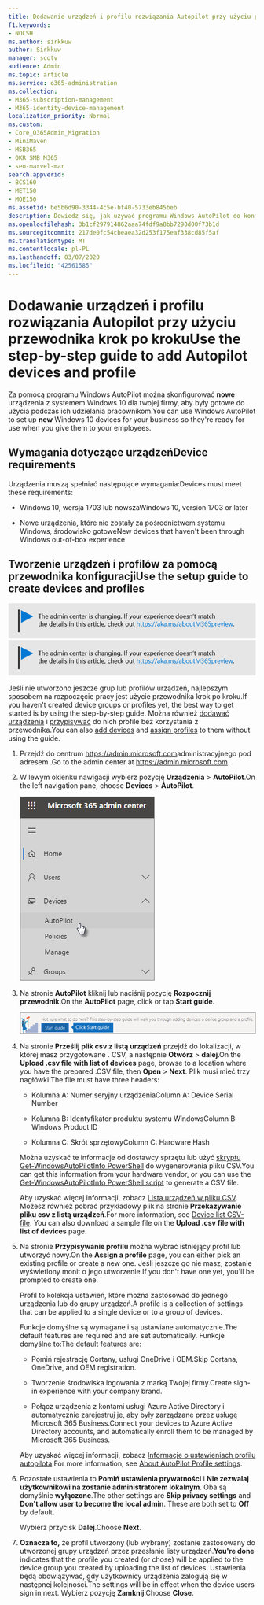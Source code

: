 ```yaml
---
title: Dodawanie urządzeń i profilu rozwiązania Autopilot przy użyciu przewodnika krok po kroku
f1.keywords:
- NOCSH
ms.author: sirkkuw
author: Sirkkuw
manager: scotv
audience: Admin
ms.topic: article
ms.service: o365-administration
ms.collection:
- M365-subscription-management
- M365-identity-device-management
localization_priority: Normal
ms.custom:
- Core_O365Admin_Migration
- MiniMaven
- MSB365
- OKR_SMB_M365
- seo-marvel-mar
search.appverid:
- BCS160
- MET150
- MOE150
ms.assetid: be5b6d90-3344-4c5e-bf40-5733eb845beb
description: Dowiedz się, jak używać programu Windows AutoPilot do konfigurowania nowych urządzeń z systemem Windows 10 dla twojej firmy, aby były gotowe do użycia przez pracowników.
ms.openlocfilehash: 3b1cf297914862aaa74fdf9a8bb7290d00f73b1d
ms.sourcegitcommit: 217de0fc54cbeaea32d253f175eaf338cd85f5af
ms.translationtype: MT
ms.contentlocale: pl-PL
ms.lasthandoff: 03/07/2020
ms.locfileid: "42561585"
---
```

# <a name="use-the-step-by-step-guide-to-add-autopilot-devices-and-profile"></a><span data-ttu-id="728ad-103">Dodawanie urządzeń i profilu rozwiązania Autopilot przy użyciu przewodnika krok po kroku</span><span class="sxs-lookup"><span data-stu-id="728ad-103">Use the step-by-step guide to add Autopilot devices and profile</span></span>

<span data-ttu-id="728ad-104">Za pomocą programu Windows AutoPilot można skonfigurować **nowe** urządzenia z systemem Windows 10 dla twojej firmy, aby były gotowe do użycia podczas ich udzielania pracownikom.</span><span class="sxs-lookup"><span data-stu-id="728ad-104">You can use Windows AutoPilot to set up **new** Windows 10 devices for your business so they're ready for use when you give them to your employees.</span></span>
  
## <a name="device-requirements"></a><span data-ttu-id="728ad-105">Wymagania dotyczące urządzeń</span><span class="sxs-lookup"><span data-stu-id="728ad-105">Device requirements</span></span>

<span data-ttu-id="728ad-106">Urządzenia muszą spełniać następujące wymagania:</span><span class="sxs-lookup"><span data-stu-id="728ad-106">Devices must meet these requirements:</span></span>
  
- <span data-ttu-id="728ad-107">Windows 10, wersja 1703 lub nowsza</span><span class="sxs-lookup"><span data-stu-id="728ad-107">Windows 10, version 1703 or later</span></span>
    
- <span data-ttu-id="728ad-108">Nowe urządzenia, które nie zostały za pośrednictwem systemu Windows, środowisko gotowe</span><span class="sxs-lookup"><span data-stu-id="728ad-108">New devices that haven't been through Windows out-of-box experience</span></span>
    
## <a name="use-the-setup-guide-to-create-devices-and-profiles"></a><span data-ttu-id="728ad-109">Tworzenie urządzeń i profilów za pomocą przewodnika konfiguracji</span><span class="sxs-lookup"><span data-stu-id="728ad-109">Use the setup guide to create devices and profiles</span></span>

<span data-ttu-id="728ad-110">[![Etykieta informująca, że centrum administracyjne zmienia się, a więcej informacji na ten temat możesz znaleźć w witrynie aka.ms/aboutM365preview.](../media/m365admincenterchanging.png)](https://docs.microsoft.com/office365/admin/microsoft-365-admin-center-preview)</span><span class="sxs-lookup"><span data-stu-id="728ad-110">[![Label to let you know the admin center is changing and you can find more details at aka.ms/aboutM365preview.](../media/m365admincenterchanging.png)](https://docs.microsoft.com/office365/admin/microsoft-365-admin-center-preview)</span></span>

<span data-ttu-id="728ad-111">Jeśli nie utworzono jeszcze grup lub profilów urządzeń, najlepszym sposobem na rozpoczęcie pracy jest użycie przewodnika krok po kroku.</span><span class="sxs-lookup"><span data-stu-id="728ad-111">If you haven't created device groups or profiles yet, the best way to get started is by using the step-by-step guide.</span></span> <span data-ttu-id="728ad-112">Można również [dodawać urządzenia](create-and-edit-autopilot-devices.md) i [przypisywać](create-and-edit-autopilot-profiles.md) do nich profile bez korzystania z przewodnika.</span><span class="sxs-lookup"><span data-stu-id="728ad-112">You can also [add devices](create-and-edit-autopilot-devices.md) and [assign profiles](create-and-edit-autopilot-profiles.md) to them without using the guide.</span></span> 
  
1. <span data-ttu-id="728ad-113">Przejdź do centrum <a href="https://go.microsoft.com/fwlink/p/?linkid=837890" target="_blank">https://admin.microsoft.com</a>administracyjnego pod adresem .</span><span class="sxs-lookup"><span data-stu-id="728ad-113">Go to the admin center at <a href="https://go.microsoft.com/fwlink/p/?linkid=837890" target="_blank">https://admin.microsoft.com</a>.</span></span>

2. <span data-ttu-id="728ad-114">W lewym okienku nawigacji wybierz pozycję **Urządzenia** \> **AutoPilot**.</span><span class="sxs-lookup"><span data-stu-id="728ad-114">On the left navigation pane, choose **Devices** \> **AutoPilot**.</span></span>

    ![W centrum administracyjnym wybierz pozycję Urządzenia, a następnie w programie AutoPilot.](../media/AutoPilot.png)
  
2. <span data-ttu-id="728ad-116">Na stronie **AutoPilot** kliknij lub naciśnij pozycję **Rozpocznij przewodnik**.</span><span class="sxs-lookup"><span data-stu-id="728ad-116">On the **AutoPilot** page, click or tap **Start guide**.</span></span>
    
    ![Click Start guide for step-by-step instructions for Autopilot.](../media/31662655-d1e6-437d-87ea-c0dec5da56f7.png)
  
3. <span data-ttu-id="728ad-118">Na stronie **Prześlij plik csv z listą urządzeń** przejdź do lokalizacji, w której masz przygotowane . CSV, a następnie **Otwórz** \> **dalej**.</span><span class="sxs-lookup"><span data-stu-id="728ad-118">On the **Upload .csv file with list of devices** page, browse to a location where you have the prepared .CSV file, then **Open** \> **Next**.</span></span> <span data-ttu-id="728ad-119">Plik musi mieć trzy nagłówki:</span><span class="sxs-lookup"><span data-stu-id="728ad-119">The file must have three headers:</span></span>
    
    - <span data-ttu-id="728ad-120">Kolumna A: Numer seryjny urządzenia</span><span class="sxs-lookup"><span data-stu-id="728ad-120">Column A: Device Serial Number</span></span>
    
    - <span data-ttu-id="728ad-121">Kolumna B: Identyfikator produktu systemu Windows</span><span class="sxs-lookup"><span data-stu-id="728ad-121">Column B: Windows Product ID</span></span>
    
    - <span data-ttu-id="728ad-122">Kolumna C: Skrót sprzętowy</span><span class="sxs-lookup"><span data-stu-id="728ad-122">Column C: Hardware Hash</span></span>
    
    <span data-ttu-id="728ad-123">Można uzyskać te informacje od dostawcy sprzętu lub użyć [skryptu Get-WindowsAutoPilotInfo PowerShell](https://www.powershellgallery.com/packages/Get-WindowsAutoPilotInfo) do wygenerowania pliku CSV.</span><span class="sxs-lookup"><span data-stu-id="728ad-123">You can get this information from your hardware vendor, or you can use the [Get-WindowsAutoPilotInfo PowerShell script](https://www.powershellgallery.com/packages/Get-WindowsAutoPilotInfo) to generate a CSV file.</span></span> 
    
    <span data-ttu-id="728ad-p103">Aby uzyskać więcej informacji, zobacz [Lista urządzeń w pliku CSV](https://support.office.com/article/932e3676-2491-49f0-9177-d893d2f5276e). Możesz również pobrać przykładowy plik na stronie **Przekazywanie pliku csv z listą urządzeń**.</span><span class="sxs-lookup"><span data-stu-id="728ad-p103">For more information, see [Device list CSV-file](https://support.office.com/article/932e3676-2491-49f0-9177-d893d2f5276e). You can also download a sample file on the **Upload .csv file with list of devices** page.</span></span> 
    
4. <span data-ttu-id="728ad-126">Na stronie **Przypisywanie profilu** można wybrać istniejący profil lub utworzyć nowy.</span><span class="sxs-lookup"><span data-stu-id="728ad-126">On the **Assign a profile** page, you can either pick an existing profile or create a new one.</span></span> <span data-ttu-id="728ad-127">Jeśli jeszcze go nie masz, zostanie wyświetlony monit o jego utworzenie.</span><span class="sxs-lookup"><span data-stu-id="728ad-127">If you don't have one yet, you'll be prompted to create one.</span></span> 
    
    <span data-ttu-id="728ad-128">Profil to kolekcja ustawień, które można zastosować do jednego urządzenia lub do grupy urządzeń.</span><span class="sxs-lookup"><span data-stu-id="728ad-128">A profile is a collection of settings that can be applied to a single device or to a group of devices.</span></span>
    
    <span data-ttu-id="728ad-129">Funkcje domyślne są wymagane i są ustawiane automatycznie.</span><span class="sxs-lookup"><span data-stu-id="728ad-129">The default features are required and are set automatically.</span></span> <span data-ttu-id="728ad-130">Funkcje domyślne to:</span><span class="sxs-lookup"><span data-stu-id="728ad-130">The default features are:</span></span>
    
    - <span data-ttu-id="728ad-131">Pomiń rejestrację Cortany, usługi OneDrive i OEM.</span><span class="sxs-lookup"><span data-stu-id="728ad-131">Skip Cortana, OneDrive, and OEM registration.</span></span>
    
    - <span data-ttu-id="728ad-132">Tworzenie środowiska logowania z marką Twojej firmy.</span><span class="sxs-lookup"><span data-stu-id="728ad-132">Create sign-in experience with your company brand.</span></span>
    
    - <span data-ttu-id="728ad-133">Połącz urządzenia z kontami usługi Azure Active Directory i automatycznie zarejestruj je, aby były zarządzane przez usługę Microsoft 365 Business.</span><span class="sxs-lookup"><span data-stu-id="728ad-133">Connect your devices to Azure Active Directory accounts, and automatically enroll them to be managed by Microsoft 365 Business.</span></span>
    
    <span data-ttu-id="728ad-134">Aby uzyskać więcej informacji, zobacz [Informacje o ustawieniach profilu autopilota](autopilot-profile-settings.md).</span><span class="sxs-lookup"><span data-stu-id="728ad-134">For more information, see [About AutoPilot Profile settings](autopilot-profile-settings.md).</span></span> 
    
5. <span data-ttu-id="728ad-135">Pozostałe ustawienia to **Pomiń ustawienia prywatności** i **Nie zezwalaj użytkownikowi na zostanie administratorem lokalnym**. Oba są domyślnie **wyłączone**.</span><span class="sxs-lookup"><span data-stu-id="728ad-135">The other settings are **Skip privacy settings** and **Don't allow user to become the local admin**. These are both set to **Off** by default.</span></span> 
    
    <span data-ttu-id="728ad-136">Wybierz przycisk **Dalej**.</span><span class="sxs-lookup"><span data-stu-id="728ad-136">Choose **Next**.</span></span>
    
6. <span data-ttu-id="728ad-137">**Oznacza to,** że profil utworzony (lub wybrany) zostanie zastosowany do utworzonej grupy urządzeń przez przesłanie listy urządzeń.</span><span class="sxs-lookup"><span data-stu-id="728ad-137">**You're done** indicates that the profile you created (or chose) will be applied to the device group you created by uploading the list of devices.</span></span> <span data-ttu-id="728ad-138">Ustawienia będą obowiązywać, gdy użytkownicy urządzenia zalogują się w następnej kolejności.</span><span class="sxs-lookup"><span data-stu-id="728ad-138">The settings will be in effect when the device users sign in next.</span></span> <span data-ttu-id="728ad-139">Wybierz pozycję **Zamknij**.</span><span class="sxs-lookup"><span data-stu-id="728ad-139">Choose **Close**.</span></span>
    

